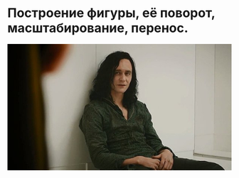 # Построение фигуры, её поворот, масштабирование, перенос.

![Насколько же ты в отчаянии](https://github.com/nafanasundukukrali/BMSTU_4_semester/blob/main/1011.jpg?raw=true)

